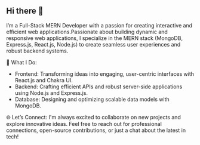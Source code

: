 ## Hi there 👋

I’m a Full-Stack MERN Developer with a passion for creating interactive and efficient web applications.Passionate about building dynamic and responsive web applications, I specialize in the MERN stack (MongoDB, Express.js, React.js, Node.js) to create seamless user experiences and robust backend systems.

🚀 What I Do:
- Frontend: Transforming ideas into engaging, user-centric interfaces with React.js and Chakra UI.
- Backend: Crafting efficient APIs and robust server-side applications using Node.js and Express.js.
- Database: Designing and optimizing scalable data models with MongoDB.

🌐 Let’s Connect:
I'm always excited to collaborate on new projects and explore innovative ideas. Feel free to reach out for professional connections, open-source contributions, or just a chat about the latest in tech!

